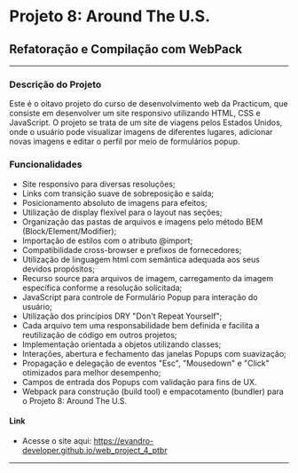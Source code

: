 # Projeto 8: Around The U.S.

## Refatoração e Compilação com WebPack

---

### Descrição do Projeto

Este é o oitavo projeto do curso de desenvolvimento web da Practicum, que consiste em desenvolver um site responsivo utilizando HTML, CSS e JavaScript. O projeto se trata de um site de viagens pelos Estados Unidos, onde o usuário pode visualizar imagens de diferentes lugares, adicionar novas imagens e editar o perfil por meio de formulários popup.

### Funcionalidades

- Site responsivo para diversas resoluções;
- Links com transição suave de sobreposição e saída;
- Posicionamento absoluto de imagens para efeitos;
- Utilização de display flexível para o layout nas seções;
- Organização das pastas de arquivos e imagens pelo método BEM (Block/Element/Modifier);
- Importação de estilos com o atributo @import;
- Compatibilidade cross-browser e prefixos de fornecedores;
- Utilização de linguagem html com semântica adequada aos seus devidos propósitos;
- Recurso source para arquivos de imagem, carregamento da imagem específica conforme a resolução solicitada;
- JavaScript para controle de Formulário Popup para interação do usuário;
- Utilização dos princípios DRY "Don't Repeat Yourself";
- Cada arquivo tem uma responsabilidade bem definida e facilita a reutilização de código em outros projetos;
- Implementação orientada a objetos utilizando classes;
- Interações, abertura e fechamento das janelas Popups com suavização;
- Propagação e delegação de eventos "Esc", "Mousedown" e "Click" otimizados para melhor desempenho;
- Campos de entrada dos Popups com validação para fins de UX.
- Webpack para construção (build tool) e empacotamento (bundler) para o Projeto 8: Around The U.S.

#### Link

- Acesse o site aqui: <https://evandro-developer.github.io/web_project_4_ptbr>

---
